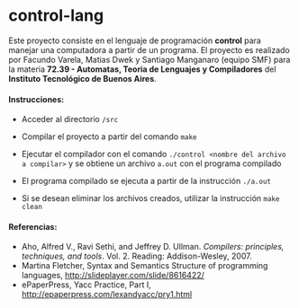 # control-lang

Este proyecto consiste en el lenguaje de programación **control** para manejar una computadora a partir de un programa. El proyecto es realizado por Facundo Varela, Matias Dwek y Santiago Manganaro (equipo SMF) para la materia **72.39 - Automatas, Teoria de Lenguajes y Compiladores** del **Instituto Tecnológico de Buenos Aires**.



#### Instrucciones:

+ Acceder al directorio `/src`


+ Compilar el proyecto a partir del comando `make`
+ Ejecutar el compilador con el comando `./control <nombre del archivo a compilar>` y se obtiene un archivo `a.out` con el programa compilado
+ El programa compilado se ejecuta a partir de la instrucción `./a.out`
+ Si se desean eliminar los archivos creados, utilizar la instrucción `make clean`



#### Referencias:

+ Aho, Alfred V., Ravi Sethi, and Jeffrey D. Ullman. *Compilers: principles, techniques, and tools*. Vol. 2. Reading: Addison-Wesley, 2007.
+ Martina Fletcher, Syntax and Semantics Structure of programming languages, http://slideplayer.com/slide/8616422/
+ ePaperPress, Yacc Practice, Part I, http://epaperpress.com/lexandyacc/pry1.html

